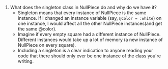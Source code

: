 1. What does the singleton class in NullPiece do and why do we have it?
    - Singleton means that every instance of NullPiece is the same instance.  If I changed an instance variable (say, `@color = :white`) on one instance, I would affect all the other NullPiece instances(and get the same @color).
    - Imagine if every empty square had a different instance of NullPiece.  Different instances would take up a lot of memory (a new instance of NullPiece on every square).
    - Including a singleton is a clear indication to anyone reading your code that there should only ever be one instance of the class you're writing.

